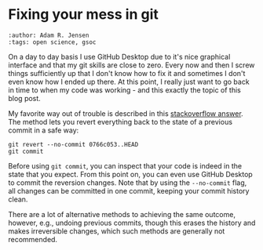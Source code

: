 # Fixing your mess in git
```{post} 2021-08-27
:author: Adam R. Jensen
:tags: open science, gsoc
```

On a day to day basis I use GitHub Desktop due to it's nice graphical interface and that my git skills are close to zero. Every now and then I screw things sufficiently up that I don't know how to fix it and sometimes I don't even know how I ended up there. At this point, I really just want to go back in time to when my code was working - and this exactly the topic of this blog post.

My favorite way out of trouble is described in this [stackoverflow answer](https://stackoverflow.com/a/21718540/8558146). The method lets you revert everything back to the state of a previous commit in a safe way:

```
git revert --no-commit 0766c053..HEAD
git commit
```

Before using `git commit`, you can inspect that your code is indeed in the state that you expect. From this point on, you can even use GitHub Desktop to commit the reversion changes. Note that by using the `--no-commit` flag, all changes can be committed in one commit, keeping your commit history clean.

There are a lot of alternative methods to achieving the same outcome, however, e.g., undoing previous commits, though this erases the history and makes irreversible changes, which such methods are generally not recommended.
